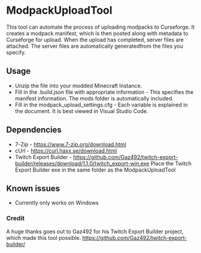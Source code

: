 # ModpackUploadTool

This tool can automate the process of uploading modpacks to Curseforge.
It creates a modpack manifest, which is then posted along with metadata to Curseforge for upload.
When the upload has completed, server files are attached. 
The server files are automatically generatedfrom the files you specify.

## Usage
* Unzip the file into your modded Minecraft Instance.
* Fill in the .build.json file with appropriate information - This specifies the manifest information. The mods folder is automatically included.
* Fill in the modpack_upload_settings.cfg - Each variable is explained in the document. It is best viewed in Visual Studio Code.

## Dependencies
* 7-Zip - https://www.7-zip.org/download.html
* cUrl - https://curl.haxx.se/download.html
* Twitch Export Builder - https://github.com/Gaz492/twitch-export-builder/releases/download/1.1.0/twitch_export-win.exe
 Place the Twitch Export Builder exe in the same folder as the ModpackUploadTool
 
## Known issues
* Currently only works on Windows

### Credit
A huge thanks goes out to Gaz492 for his Twitch Export Builder project, which made this tool possible.
https://github.com/Gaz492/twitch-export-builder/
